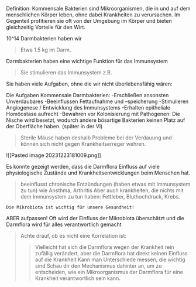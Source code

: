Definition:
Kommensale Bakterien sind Mikroorganismen, die in und auf dem menschlichen Körper leben, ohne dabei Krankheiten zu verursachen. Im Gegenteil profitieren sie oft von der Umgebung im Körper und bieten gleichzeitig Vorteile für den Wirt.

10^14 Darmbakterien haben wir
> Etwa 1.5 kg im Darm.

Darmbakterien haben eine wichtige Funktion für das Immunsystem
> Sie stimulieren das Immunsystem z.B.
> 

Sie haben viele Aufgaben, ohne die wir nicht überlebensfähig wären:

Die Aufgaben
Kommensale Darmbakterien:
-Erschließen ansonsten Unverdaubares
-Beeinflussen Fettaufnahme und –speicherung
-Stimulieren Angiogenese / Entwicklung des
Immunsystems
-Erhalten epitheliale Homöostase aufrecht
-Bewahren vor Kolonisierung mit Pathogenen: Die Nische wird besetzt, wodurch andere bösartige Bakterien keinen Platz auf der Oberfläche haben.
(später in der Vl)

> Sterile Mäuse haben deshalb Probleme bei der Verdauung und können sich nicht gegen Krankheitserreger wehren.


![[Pasted image 20231223181009.png]]

Es konnte gezeigt werden, dass die Darmflora Einfluss auf viele physiologische Zustände und Krankheitsentwicklungen beim Menschen hat.
> beeinflusst chronische Entzündungen (haben etwas mit Immunsystem zu tun) wie Ansthma, Arthritis
> Aber auch krankheiten, die nichts mit dem Immunsystem zu tun haben: Fettleber, Bluthochdruck, Krebs.

	Die Mikrobiota ist wichtig für unsere Gesundheit!

ABER aufpassen!
Oft wird der Einfluss der Mikrobiota überschätzt und die Darmflora wird für alles verantwortlich gemacht
> Achte drauf, ob es nicht eine Korrelation ist: 
> > Vielleicht hat sich die Darmflora wegen der Krankheit rein zufällig verändert, aber die Darmflora hat direkt keinen Einfluss auf die Krankheit
> Kann man Unterschiede messen, die wichtig sind
> Schau dir den Mechanismus dahinter an, um zu entscheiden, wie ein Mikroorganismus der Darmflora für eine Krankheit verantwortlich sein kann.